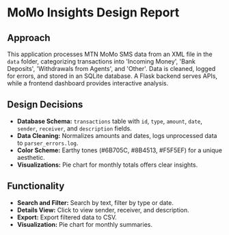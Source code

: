 # MoMo Insights Design Report

## Approach
This application processes MTN MoMo SMS data from an XML file in the `data` folder, categorizing transactions into 'Incoming Money', 'Bank Deposits', 'Withdrawals from Agents', and 'Other'. Data is cleaned, logged for errors, and stored in an SQLite database. A Flask backend serves APIs, while a frontend dashboard provides interactive analysis.

## Design Decisions
- **Database Schema:** `transactions` table with `id`, `type`, `amount`, `date`, `sender`, `receiver`, and `description` fields.
- **Data Cleaning:** Normalizes amounts and dates, logs unprocessed data to `parser_errors.log`.
- **Color Scheme:** Earthy tones (#6B705C, #8B4513, #F5F5EF) for a unique aesthetic.
- **Visualizations:** Pie chart for monthly totals offers clear insights.

## Functionality
- **Search and Filter:** Search by text, filter by type or date.
- **Details View:** Click to view sender, receiver, and description.
- **Export:** Export filtered data to CSV.
- **Visualization:** Pie chart for monthly summaries.